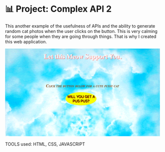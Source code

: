 # 📊 Project: Complex API 2

This another example of the usefulness of APIs and the ability to generate random cat photos when the user clicks on the button. This is very calming for some people when they are going through things. That is why I created this web application.

![alt tag](support.png)


TOOLS used: HTML, CSS, JAVASCRIPT


